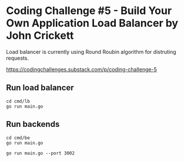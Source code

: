 # Coding Challenge #5 - Build Your Own Application Load Balancer by John Crickett


Load balancer is currently using Round Roubin algorithm for distruting requests. 


https://codingchallenges.substack.com/p/coding-challenge-5

## Run load balancer

``` 
cd cmd/lb
go run main.go

```

## Run backends

```
cd cmd/be
go run main.go 

go run main.go --port 3002

```

